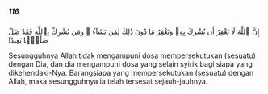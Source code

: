 ##### 116

<span class="ayah">إِنَّ ٱللَّهَ لَا يَغْفِرُ أَن يُشْرَكَ بِهِۦ وَيَغْفِرُ مَا دُونَ ذَٰلِكَ لِمَن يَشَآءُ ۚ وَمَن يُشْرِكْ بِٱللَّهِ فَقَدْ ضَلَّ ضَلَٰلًۢا بَعِيدًا</span>

<span class="ayah_translation">Sesungguhnya Allah tidak mengampuni dosa mempersekutukan (sesuatu) dengan Dia, dan dia mengampuni dosa yang selain syirik bagi siapa yang dikehendaki-Nya. Barangsiapa yang mempersekutukan (sesuatu) dengan Allah, maka sesungguhnya ia telah tersesat sejauh-jauhnya.</span>

